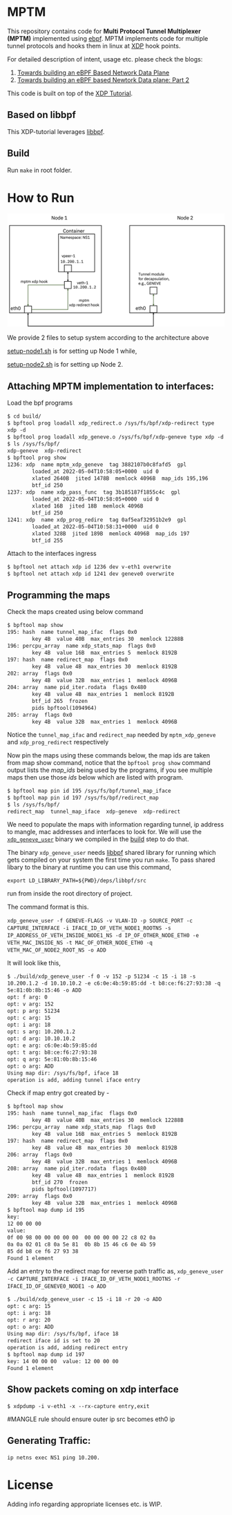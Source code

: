 # MPTM

This repository contains code for **Multi Protocol Tunnel Multiplexer (MPTM)** implemented using [ebpf](https://ebpf.io/).
MPTM implements code for multiple tunnel protocols and hooks them in linux at [XDP](https://www.iovisor.org/technology/xdp) hook points.

For detailed description of intent, usage etc. please check the blogs:

1. [Towards building an eBPF Based Network Data Plane](https://medium.com/@palani.kodeswaran/towards-building-a-ebpf-based-network-datapath-f6135067c03e)
1. [Towards building an eBPF based Newtork Data plane: Part 2](https://medium.com/@palani.kodeswaran/towards-an-ebpf-based-datapath-part-2-2afd10ada603)

This code is built on top of the [XDP Tutorial](https://github.com/xdp-project/xdp-tutorial).

## Based on libbpf

This XDP-tutorial leverages [libbpf](https://github.com/libbpf/libbpf/).

## Build

Run ``make`` in root folder.

# How to Run
![System setup for testing](docs/setup.png "System setup for testing")

We provide 2 files to setup system according to the architecture above

[setup-node1.sh](./setup/setup-node1.sh) is for setting up Node 1 while,

[setup-node2.sh](./setup/setup-node2.sh) is for setting up Node 2.


## Attaching MPTM implementation to interfaces:

Load the bpf programs
```
$ cd build/
$ bpftool prog loadall xdp_redirect.o /sys/fs/bpf/xdp-redirect type xdp -d
$ bpftool prog loadall xdp_geneve.o /sys/fs/bpf/xdp-geneve type xdp -d
$ ls /sys/fs/bpf/
xdp-geneve  xdp-redirect
$ bpftool prog show
1236: xdp  name mptm_xdp_geneve  tag 3882107b0c8fafd5  gpl
        loaded_at 2022-05-04T10:58:05+0000  uid 0
        xlated 2640B  jited 1478B  memlock 4096B  map_ids 195,196
        btf_id 250
1237: xdp  name xdp_pass_func  tag 3b185187f1855c4c  gpl
        loaded_at 2022-05-04T10:58:05+0000  uid 0
        xlated 16B  jited 18B  memlock 4096B
        btf_id 250
1241: xdp  name xdp_prog_redire  tag 0af5eaf32951b2e9  gpl
        loaded_at 2022-05-04T10:58:31+0000  uid 0
        xlated 328B  jited 189B  memlock 4096B  map_ids 197
        btf_id 255
```

Attach to the interfaces ingress

```
$ bpftool net attach xdp id 1236 dev v-eth1 overwrite
$ bpftool net attach xdp id 1241 dev geneve0 overwrite
```

## Programming the maps

Check the maps created using below command
```
$ bpftool map show
195: hash  name tunnel_map_ifac  flags 0x0
        key 4B  value 40B  max_entries 30  memlock 12288B
196: percpu_array  name xdp_stats_map  flags 0x0
        key 4B  value 16B  max_entries 5  memlock 8192B
197: hash  name redirect_map  flags 0x0
        key 4B  value 4B  max_entries 30  memlock 8192B
202: array  flags 0x0
        key 4B  value 32B  max_entries 1  memlock 4096B
204: array  name pid_iter.rodata  flags 0x480
        key 4B  value 4B  max_entries 1  memlock 8192B
        btf_id 265  frozen
        pids bpftool(1094964)
205: array  flags 0x0
        key 4B  value 32B  max_entries 1  memlock 4096B
```

Notice the `tunnel_map_ifac` and `redirect_map` needed by `mptm_xdp_geneve` and `xdp_prog_redirect` respectively

Now pin the maps using these commands below, the map ids are taken from map show command, notice that the `bpftool prog show`
command output lists the *map_ids* being used by the programs, if you see multiple maps then use those *ids* below which are
listed with program.

```
$ bpftool map pin id 195 /sys/fs/bpf/tunnel_map_iface
$ bpftool map pin id 197 /sys/fs/bpf/redirect_map
$ ls /sys/fs/bpf/
redirect_map  tunnel_map_iface  xdp-geneve  xdp-redirect
```

We need to populate the maps with information regarding tunnel, ip address to mangle, mac addresses and interfaces to look for.
We will use the [`xdp_geneve_user`](./xdp_geneve_user.c) binary we compiled in the [build](#build) step to do that.

The binary `xdp_geneve_user` needs [libbpf](./deps/libbpf/) shared library for running which gets compiled on your system the
first time you run `make`. To pass shared libary to the binary at runtime you can use this command,

```
export LD_LIBRARY_PATH=${PWD}/deps/libbpf/src
```

run from inside the root directory of project.

The command format is this.

`xdp_geneve_user -f GENEVE-FLAGS -v VLAN-ID -p SOURCE_PORT -c CAPTURE_INTERFACE -i IFACE_ID_OF_VETH_NODE1_ROOTNS -s IP_ADDRESS_OF_VETH_INSIDE_NODE1_NS -d IP_OF_OTHER_NODE_ETH0 -e VETH_MAC_INSIDE_NS -t MAC_OF_OTHER_NODE_ETH0 -q VETH_MAC_OF_NODE2_ROOT_NS -o ADD`

It will look like this, 

```
$ ./build/xdp_geneve_user -f 0 -v 152 -p 51234 -c 15 -i 18 -s 10.200.1.2 -d 10.10.10.2 -e c6:0e:4b:59:85:dd -t b8:ce:f6:27:93:38 -q 5e:81:0b:8b:15:46 -o ADD
opt: f arg: 0 
opt: v arg: 152 
opt: p arg: 51234 
opt: c arg: 15 
opt: i arg: 18 
opt: s arg: 10.200.1.2 
opt: d arg: 10.10.10.2 
opt: e arg: c6:0e:4b:59:85:dd 
opt: t arg: b8:ce:f6:27:93:38 
opt: q arg: 5e:81:0b:8b:15:46 
opt: o arg: ADD 
Using map dir: /sys/fs/bpf, iface 18 
operation is add, adding tunnel iface entry
```

Check if map entry got created by - 

```
$ bpftool map show
195: hash  name tunnel_map_ifac  flags 0x0
        key 4B  value 40B  max_entries 30  memlock 12288B
196: percpu_array  name xdp_stats_map  flags 0x0
        key 4B  value 16B  max_entries 5  memlock 8192B
197: hash  name redirect_map  flags 0x0
        key 4B  value 4B  max_entries 30  memlock 8192B
206: array  flags 0x0
        key 4B  value 32B  max_entries 1  memlock 4096B
208: array  name pid_iter.rodata  flags 0x480
        key 4B  value 4B  max_entries 1  memlock 8192B
        btf_id 270  frozen
        pids bpftool(1097717)
209: array  flags 0x0
        key 4B  value 32B  max_entries 1  memlock 4096B
$ bpftool map dump id 195
key:
12 00 00 00
value:
0f 00 98 00 00 00 00 00  00 00 00 00 22 c8 02 0a
0a 0a 02 01 c8 0a 5e 81  0b 8b 15 46 c6 0e 4b 59
85 dd b8 ce f6 27 93 38
Found 1 element
```

Add an entry to the redirect map for reverse path traffic as,
`xdp_geneve_user -c CAPTURE_INTERFACE -i IFACE_ID_OF_VETH_NODE1_ROOTNS -r IFACE_ID_OF_GENEVE0_NODE1 -o ADD`

```
$ ./build/xdp_geneve_user -c 15 -i 18 -r 20 -o ADD
opt: c arg: 15 
opt: i arg: 18 
opt: r arg: 20 
opt: o arg: ADD 
Using map dir: /sys/fs/bpf, iface 18 
redirect iface id is set to 20
operation is add, adding redirect entry
$ bpftool map dump id 197
key: 14 00 00 00  value: 12 00 00 00
Found 1 element
```

## Show packets coming on xdp interface

```
$ xdpdump -i v-eth1 -x --rx-capture entry,exit
```

#MANGLE rule should ensure outer ip src becomes eth0 ip

## Generating Traffic:

```
ip netns exec NS1 ping 10.200.
```


# License

Adding info regarding appropriate licenses etc. is WIP.